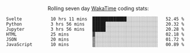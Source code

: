 <!--<p align="center">
  <img width="auto" src ="https://github-readme-stats.vercel.app/api/top-langs/?username=syrkis&layout=compact&hide_border=true&theme=darcula&bg_color=00000000&langs_count=6&hide=jupyter%20notebook,JavaScript,HTML" width = 400>
      <img src ="https://github-readme-streak-stats.herokuapp.com?user=syrkis&theme=darcula&hide_border=true&background=FFFFFF00" width = 400>

</p>-->
<p align="center">Rolling seven day <a href='https://wakatime.com/'> WakaTime</a> coding stats:</p>
<!--START_SECTION:waka-->

```text
Svelte           10 hrs 11 mins  █████████████░░░░░░░░░░░░   52.45 %
Python           3 hrs 56 mins   █████░░░░░░░░░░░░░░░░░░░░   20.32 %
Jupyter          3 hrs 56 mins   █████░░░░░░░░░░░░░░░░░░░░   20.28 %
HTML             25 mins         ▓░░░░░░░░░░░░░░░░░░░░░░░░   02.18 %
JSON             20 mins         ▒░░░░░░░░░░░░░░░░░░░░░░░░   01.72 %
JavaScript       10 mins         ▒░░░░░░░░░░░░░░░░░░░░░░░░   00.89 %
```

<!--END_SECTION:waka-->
